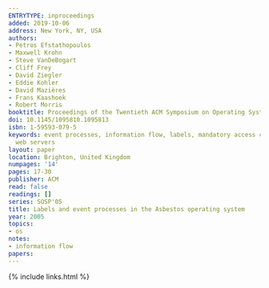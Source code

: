 ```yaml
---
ENTRYTYPE: inproceedings
added: 2019-10-06
address: New York, NY, USA
authors:
- Petros Efstathopoulos
- Maxwell Krohn
- Steve VanDeBogart
- Cliff Frey
- David Ziegler
- Eddie Kohler
- David Mazières
- Frans Kaashoek
- Robert Morris
booktitle: Proceedings of the Twentieth ACM Symposium on Operating Systems Principles
doi: 10.1145/1095810.1095813
isbn: 1-59593-079-5
keywords: event processes, information flow, labels, mandatory access control, secure
  web servers
layout: paper
location: Brighton, United Kingdom
numpages: '14'
pages: 17-30
publisher: ACM
read: false
readings: []
series: SOSP'05
title: Labels and event processes in the Asbestos operating system
year: 2005
topics:
- os
notes:
- information flow
papers:
---
```


{% include links.html %}
